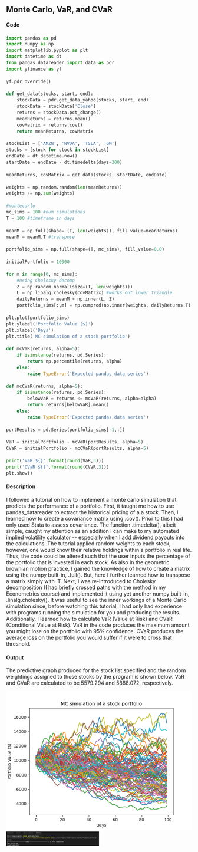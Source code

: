 ## Monte Carlo, VaR, and CVaR

#### Code 

~~~python
import pandas as pd
import numpy as np
import matplotlib.pyplot as plt
import datetime as dt
from pandas_datareader import data as pdr
import yfinance as yf

yf.pdr_override()

def get_data(stocks, start, end):
    stockData = pdr.get_data_yahoo(stocks, start, end)
    stockData = stockData['Close']
    returns = stockData.pct_change()
    meanReturns = returns.mean()
    covMatrix = returns.cov()
    return meanReturns, covMatrix

stockList = ['AMZN', 'NVDA', 'TSLA', 'GM']
stocks = [stock for stock in stockList]
endDate = dt.datetime.now()
startDate = endDate - dt.timedelta(days=300)

meanReturns, covMatrix = get_data(stocks, startDate, endDate)

weights = np.random.random(len(meanReturns))
weights /= np.sum(weights)

#montecarlo
mc_sims = 100 #num simulations
T = 100 #timeframe in days

meanM = np.full(shape= (T, len(weights)), fill_value=meanReturns)
meanM = meanM.T #transpose

portfolio_sims = np.full(shape=(T, mc_sims), fill_value=0.0)

initialPortfolio = 10000

for m in range(0, mc_sims):
    #using Cholesky decomp
    Z = np.random.normal(size=(T, len(weights)))
    L = np.linalg.cholesky(covMatrix) #works out lower triangle
    dailyReturns = meanM + np.inner(L, Z)
    portfolio_sims[:,m] = np.cumprod(np.inner(weights, dailyReturns.T)+1)*initialPortfolio

plt.plot(portfolio_sims)
plt.ylabel('Portfolio Value ($)')
plt.xlabel('Days')
plt.title('MC simulation of a stock portfolio')

def mcVaR(returns, alpha=5):
    if isinstance(returns, pd.Series):
        return np.percentile(returns, alpha)
    else:
        raise TypeError('Expected pandas data series')
    
def mcCVaR(returns, alpha=5):
    if isinstance(returns, pd.Series):
        belowVaR = returns <= mcVaR(returns, alpha=alpha)
        return returns[belowVaR].mean()
    else:
        raise TypeError('Expected pandas data series')
    
portResults = pd.Series(portfolio_sims[-1,:])

VaR = initialPortfolio - mcVaR(portResults, alpha=5)
CVaR = initialPortfolio - mcCVaR(portResults, alpha=5)

print('VaR ${}'.format(round(VaR,3)))
print('CVaR ${}'.format(round(CVaR,3)))
plt.show()
~~~

#### Description
I followed a tutorial on how to implement a monte carlo simulation that predicts the performance of a portfolio. First, it taught me how to use pandas_datareader to extract the historical pricing of a a stock. Then, I learned how to create a covariance matrix using .cov(). Prior to this I had only used Stata to assess covariance. The function .timedelta(), albeit simple, caught my attention as an addition I can make to my automated implied volatility calculator -- especially when I add dividend payouts into the calculations. The tutorial applied random weights to each stock, however, one would know their relative holdings within a portfolio in real life. Thus, the code could be altered such that the user inputs the percentage of the portfolio that is invested in each stock. As also in the geometric brownian motion practice, I gained the knowledge of how to create a matrix using the numpy built-in, .full(). But, here I further learned how to transpose a matrix simply with .T. Next, I was re-introduced to Cholesky decomposition (I had briefly crossed paths with the method in my Econometrics course) and implemented it using yet another numpy built-in, .linalg.cholesky(). It was useful to see the inner workings of a Monte Carlo simulation since, before watching this tutorial, I had only had experience with programs running the simulation for you and producing the results. Additionally, I learned how to calculate VaR (Value at Risk) and CVaR (Conditional Value at Risk). VaR in the code produces the maximum amount you might lose on the portfolio with 95% confidence. CVaR produces the average loss on the portfolio you would suffer if it were to cross that threshold.

#### Output
The predictive graph produced for the stock list specified and the random weightings assigned to those stocks by the program is shown below. VaR and CVaR are calculated to be 5579.294 and 5888.072, respectively.

![](mc-ex.png)
<img src="VaRterm.png" width="50%">
